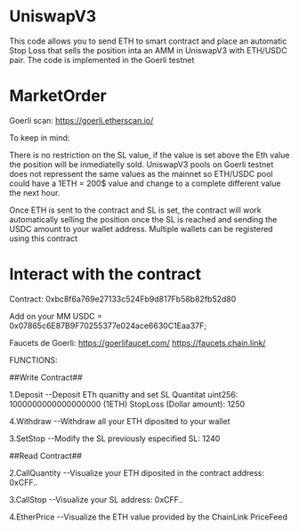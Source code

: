 # UniswapV3

This code allows you to send ETH to smart contract and place an automatic Stop Loss that sells the position inta an AMM in UniswapV3 with ETH/USDC pair.
The code is implemented in the Goerli testnet

# MarketOrder

Goerli scan:  https://goerli.etherscan.io/

To keep in mind:

There is no restriction on the SL value, if the value is set above the Eth value the position will be inmediatelly sold.
UniswapV3 pools on Goerli testnet does not repressent the same values as the mainnet so ETH/USDC pool could have a 1ETH = 200$ value and change to a complete different value the next hour. 

Once ETH is sent to the contract and SL is set, the contract will work automatically selling the position once the SL is reached and sending the USDC amount to your wallet address.
Multiple wallets can be registered using this contract

# Interact with the contract

Contract: 0xbc8f6a769e27133c524Fb9d817Fb58b82fb52d80

Add on your MM USDC = 0x07865c6E87B9F70255377e024ace6630C1Eaa37F;

Faucets de Goerli:
https://goerlifaucet.com/
https://faucets.chain.link/

FUNCTIONS:

##Write Contract##

1.Deposit --Deposit ETh quanitty and set SL
Quantitat uint256: 1000000000000000000 (1ETH)
StopLoss (Dollar amount): 1250 

4.Withdraw --Withdraw all your ETH diposited to your wallet 

3.SetStop --Modify the SL previously especified 
SL: 1240

##Read Contract##

2.CallQuantity --Visualize your ETH diposited in the contract
address: 0xCFF..

3.CallStop --Visualize your SL 
address: 0xCFF..

4.EtherPrice --Visualize the ETH value provided by the ChainLink PriceFeed



